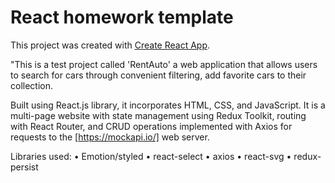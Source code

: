 # React homework template

This project was created with
[Create React App](https://github.com/facebook/create-react-app).

"This is a test project called 'RentAuto' a web application that allows users to
search for cars through convenient filtering, add favorite cars to their
collection.

Built using React.js library, it incorporates HTML, CSS, and JavaScript. It is a
multi-page website with state management using Redux Toolkit, routing with React
Router, and CRUD operations implemented with Axios for requests to the
[https://mockapi.io/] web server.

Libraries used: • Emotion/styled • react-select • axios • react-svg •
redux-persist
